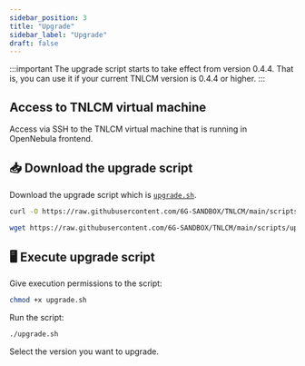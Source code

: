 ```yaml
---
sidebar_position: 3
title: "Upgrade"
sidebar_label: "Upgrade"
draft: false
---
```


:::important
The upgrade script starts to take effect from version 0.4.4. That is, you can use it if your current TNLCM version is 0.4.4 or higher.
:::

## Access to TNLCM virtual machine

Access via SSH to the TNLCM virtual machine that is running in OpenNebula frontend.

## :inbox_tray: Download the upgrade script

Download the upgrade script which is [`upgrade.sh`](https://github.com/6G-SANDBOX/TNLCM/blob/main/scripts/upgrade.sh).

```bash
curl -O https://raw.githubusercontent.com/6G-SANDBOX/TNLCM/main/scripts/upgrade.sh
```

```bash
wget https://raw.githubusercontent.com/6G-SANDBOX/TNLCM/main/scripts/upgrade.sh
```

## :desktop_computer: Execute upgrade script

Give execution permissions to the script:

```bash
chmod +x upgrade.sh
```

Run the script:

```bash
./upgrade.sh
```

Select the version you want to upgrade.